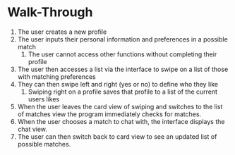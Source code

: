 # Walk-Through
1. The user creates a new profile
2. The user inputs their personal information and preferences in a possible match
   1. The user cannot access other functions without completing their profile
3. The user then accesses a list via the interface to swipe on a list of those with matching preferences
4. They can then swipe left and right (yes or no) to define who they like
    1. Swiping right on a profile saves that profile to a list of the current users likes
5. When the user leaves the card view of swiping and switches to the list of matches view the program immediately checks
   for matches.
6. When the user chooses a match to chat with, the interface displays the chat view.
7. The user can then switch back to card view to see an updated list of possible matches. 
